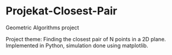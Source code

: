 # Projekat-Closest-Pair
Geometric Algorithms project

Project theme: Finding the closest pair of N points in a 2D plane. Implemented in Python, simulation done using matplotlib.
